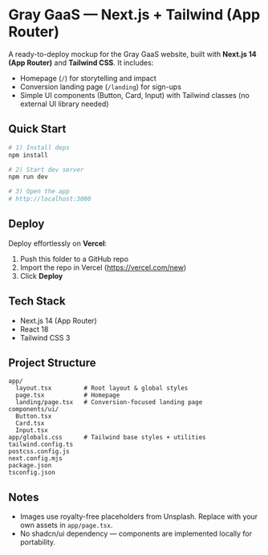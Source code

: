 # Gray GaaS — Next.js + Tailwind (App Router)

A ready-to-deploy mockup for the Gray GaaS website, built with **Next.js 14 (App Router)** and **Tailwind CSS**. It includes:
- Homepage (`/`) for storytelling and impact
- Conversion landing page (`/landing`) for sign-ups
- Simple UI components (Button, Card, Input) with Tailwind classes (no external UI library needed)

## Quick Start

```bash
# 1) Install deps
npm install

# 2) Start dev server
npm run dev

# 3) Open the app
# http://localhost:3000
```

## Deploy

Deploy effortlessly on **Vercel**:

1. Push this folder to a GitHub repo
2. Import the repo in Vercel (https://vercel.com/new)
3. Click **Deploy**

## Tech Stack

- Next.js 14 (App Router)
- React 18
- Tailwind CSS 3

## Project Structure

```
app/
  layout.tsx         # Root layout & global styles
  page.tsx           # Homepage
  landing/page.tsx   # Conversion-focused landing page
components/ui/
  Button.tsx
  Card.tsx
  Input.tsx
app/globals.css      # Tailwind base styles + utilities
tailwind.config.ts
postcss.config.js
next.config.mjs
package.json
tsconfig.json
```

## Notes

- Images use royalty-free placeholders from Unsplash. Replace with your own assets in `app/page.tsx`.
- No shadcn/ui dependency — components are implemented locally for portability.
